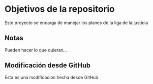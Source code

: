 # Objetivos de la repositorio

Este proyecto se encarga de manejar los planes de la liga de la justicia


## Notas
Pueden hacer lo que quieran...

## Modificación desde GitHub
Esta es una modificación hecha desde GitHub
